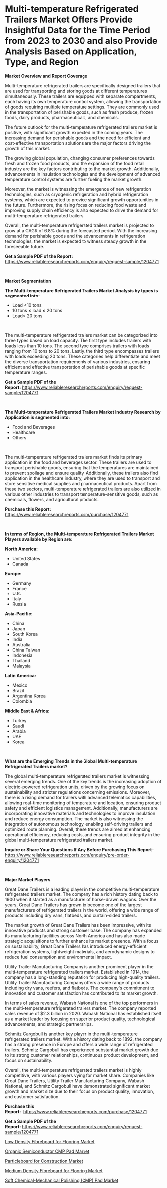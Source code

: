 <p><h1>Multi-temperature Refrigerated Trailers Market Offers Provide Insightful Data for the Time Period from 2023 to 2030 and also Provide Analysis Based on Application, Type, and Region</h1></p><p><strong>Market Overview and Report Coverage</strong></p>
<p><p>Multi-temperature refrigerated trailers are specifically designed trailers that are used for transporting and storing goods at different temperatures simultaneously. These trailers are equipped with separate compartments, each having its own temperature control system, allowing the transportation of goods requiring multiple temperature settings. They are commonly used in the transportation of perishable goods, such as fresh produce, frozen foods, dairy products, pharmaceuticals, and chemicals.</p><p>The future outlook for the multi-temperature refrigerated trailers market is positive, with significant growth expected in the coming years. The increasing demand for perishable goods and the need for efficient and cost-effective transportation solutions are the major factors driving the growth of this market.</p><p>The growing global population, changing consumer preferences towards fresh and frozen food products, and the expansion of the food retail industry are the key factors contributing to the market growth. Additionally, advancements in insulation technologies and the development of advanced temperature control systems are further fueling the market growth.</p><p>Moreover, the market is witnessing the emergence of new refrigeration technologies, such as cryogenic refrigeration and hybrid refrigeration systems, which are expected to provide significant growth opportunities in the future. Furthermore, the rising focus on reducing food waste and improving supply chain efficiency is also expected to drive the demand for multi-temperature refrigerated trailers.</p><p>Overall, the multi-temperature refrigerated trailers market is projected to grow at a CAGR of 6.8% during the forecasted period. With the increasing demand for perishable goods and the advancements in refrigeration technologies, the market is expected to witness steady growth in the foreseeable future.</p></p>
<p><strong>Get a Sample PDF of the Report:</strong> <a href="https://www.reliableresearchreports.com/enquiry/request-sample/1204771">https://www.reliableresearchreports.com/enquiry/request-sample/1204771</a></p>
<p>&nbsp;</p>
<p><strong>Market Segmentation</strong></p>
<p><strong>The Multi-temperature Refrigerated Trailers Market Analysis by types is segmented into:</strong></p>
<p><ul><li>Load <10 tons</li><li>10 tons ≤ load ≤ 20 tons</li><li>Load> 20 tons</li></ul></p>
<p>&nbsp;</p>
<p><p>The multi-temperature refrigerated trailers market can be categorized into three types based on load capacity. The first type includes trailers with loads less than 10 tons. The second type comprises trailers with loads ranging from 10 tons to 20 tons. Lastly, the third type encompasses trailers with loads exceeding 20 tons. These categories help differentiate and meet the diverse transportation requirements of various industries, ensuring efficient and effective transportation of perishable goods at specific temperature ranges.</p></p>
<p><strong>Get a Sample PDF of the Report:</strong>&nbsp;<a href="https://www.reliableresearchreports.com/enquiry/request-sample/1204771">https://www.reliableresearchreports.com/enquiry/request-sample/1204771</a></p>
<p>&nbsp;</p>
<p><strong>The Multi-temperature Refrigerated Trailers Market Industry Research by Application is segmented into:</strong></p>
<p><ul><li>Food and Beverages</li><li>Healthcare</li><li>Others</li></ul></p>
<p>&nbsp;</p>
<p><p>The multi-temperature refrigerated trailers market finds its primary application in the food and beverages sector. These trailers are used to transport perishable goods, ensuring that the temperatures are maintained to prevent spoilage and ensure quality. Additionally, these trailers also find application in the healthcare industry, where they are used to transport and store sensitive medical supplies and pharmaceutical products. Apart from these two sectors, multi-temperature refrigerated trailers are also utilized in various other industries to transport temperature-sensitive goods, such as chemicals, flowers, and agricultural products.</p></p>
<p><strong>Purchase this Report:</strong>&nbsp; <a href="https://www.reliableresearchreports.com/purchase/1204771">https://www.reliableresearchreports.com/purchase/1204771</a></p>
<p>&nbsp;</p>
<p><strong>In terms of Region, the Multi-temperature Refrigerated Trailers Market Players available by Region are:</strong></p>
<p>
    <p> <strong> North America: </strong>
        <ul>
            <li>United States</li>
            <li>Canada</li>
        </ul>
        </p> 
    <p> <strong> Europe: </strong>
        <ul>
            <li>Germany</li>
            <li>France</li>
            <li>U.K.</li>
            <li>Italy</li>
            <li>Russia</li>
        </ul>
        </p> 
    <p> <strong> Asia-Pacific: </strong>
        <ul>
            <li>China</li>
            <li>Japan</li>
            <li>South Korea</li>
            <li>India</li>
            <li>Australia</li>
            <li>China Taiwan</li>
            <li>Indonesia</li>
            <li>Thailand</li>
            <li>Malaysia</li>
        </ul>
        </p> 
    <p> <strong> Latin America: </strong>
        <ul>
            <li>Mexico</li>
            <li>Brazil</li>
            <li>Argentina Korea</li>
            <li>Colombia</li>
        </ul>
        </p> 
    <p> <strong> Middle East & Africa: </strong>
        <ul>
            <li>Turkey</li>
            <li>Saudi</li>
            <li>Arabia</li>
            <li>UAE</li>
            <li>Korea</li>
        </ul>
    </p>
    </p>
<p>&nbsp;</p>
<p><strong>What are the Emerging Trends in the Global Multi-temperature Refrigerated Trailers market?</strong></p>
<p><p>The global multi-temperature refrigerated trailers market is witnessing several emerging trends. One of the key trends is the increasing adoption of electric-powered refrigeration units, driven by the growing focus on sustainability and stricter regulations concerning emissions. Moreover, there is a rising demand for trailers with advanced telematics capabilities, allowing real-time monitoring of temperature and location, ensuring product safety and efficient logistics management. Additionally, manufacturers are incorporating innovative materials and technologies to improve insulation and reduce energy consumption. The market is also witnessing the integration of autonomous technology, enabling self-driving trailers and optimized route planning. Overall, these trends are aimed at enhancing operational efficiency, reducing costs, and ensuring product integrity in the global multi-temperature refrigerated trailers market.</p></p>
<p><strong>Inquire or Share Your Questions If Any Before Purchasing This Report</strong>- <a href="https://www.reliableresearchreports.com/enquiry/pre-order-enquiry/1204771">https://www.reliableresearchreports.com/enquiry/pre-order-enquiry/1204771</a></p>
<p>&nbsp;</p>
<p><strong>Major Market Players</strong></p>
<p><p>Great Dane Trailers is a leading player in the competitive multi-temperature refrigerated trailers market. The company has a rich history dating back to 1900 when it started as a manufacturer of horse-drawn wagons. Over the years, Great Dane Trailers has grown to become one of the largest manufacturers of refrigerated trailers in the world, offering a wide range of products including dry vans, flatbeds, and curtain-sided trailers.</p><p>The market growth of Great Dane Trailers has been impressive, with its innovative products and strong customer base. The company has expanded its manufacturing facilities across North America and has also made strategic acquisitions to further enhance its market presence. With a focus on sustainability, Great Dane Trailers has introduced energy-efficient refrigeration systems, lightweight materials, and aerodynamic designs to reduce fuel consumption and environmental impact.</p><p>Utility Trailer Manufacturing Company is another prominent player in the multi-temperature refrigerated trailers market. Established in 1914, the company has a long-standing reputation for producing high-quality trailers. Utility Trailer Manufacturing Company offers a wide range of products including dry vans, reefers, and flatbeds. The company's commitment to innovation and customer satisfaction has contributed to its market growth.</p><p>In terms of sales revenue, Wabash National is one of the top performers in the multi-temperature refrigerated trailers market. The company reported sales revenue of $2.3 billion in 2020. Wabash National has established itself as a market leader by focusing on superior product quality, technological advancements, and strategic partnerships.</p><p>Schmitz Cargobull is another key player in the multi-temperature refrigerated trailers market. With a history dating back to 1892, the company has a strong presence in Europe and offers a wide range of refrigerated trailers. Schmitz Cargobull has experienced substantial market growth due to its strong customer relationships, continuous product development, and focus on sustainability.</p><p>Overall, the multi-temperature refrigerated trailers market is highly competitive, with various players vying for market share. Companies like Great Dane Trailers, Utility Trailer Manufacturing Company, Wabash National, and Schmitz Cargobull have demonstrated significant market growth and market size due to their focus on product quality, innovation, and customer satisfaction.</p></p>
<p><strong>Purchase this Report:</strong>&nbsp;&nbsp;<a href="https://www.reliableresearchreports.com/purchase/1204771">https://www.reliableresearchreports.com/purchase/1204771</a></p>
<p></p>
<p><strong>Get a Sample PDF of the Report:</strong>&nbsp;<a href="https://www.reliableresearchreports.com/enquiry/request-sample/1204771">https://www.reliableresearchreports.com/enquiry/request-sample/1204771</a></p>
<p><p><a href="https://www.linkedin.com/pulse/low-density-fibreboard-flooring-market-size-growth-forecast/">Low Density Fibreboard for Flooring Market</a></p><p><a href="https://medium.com/@nettieboyle84/organic-semiconductor-cmp-pad-market-outlook-industry-overview-and-forecast-2023-to-2030-787fe40d6054">Organic Semiconductor CMP Pad Market</a></p><p><a href="https://www.linkedin.com/pulse/decoding-particleboard-construction-market-deep-dive-latest/">Particleboard for Construction Market</a></p><p><a href="https://www.linkedin.com/pulse/medium-density-fibreboard-flooring-market-research-report/">Medium Density Fibreboard for Flooring Market</a></p><p><a href="https://medium.com/@williambatz97/soft-chemical-mechanical-polishing-cmp-pad-market-outlook-industry-overview-and-forecast-2023-07cb9afa2943">Soft Chemical-Mechanical Polishing (CMP) Pad Market</a></p></p>